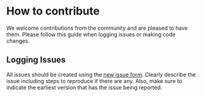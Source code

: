 # How to contribute
We welcome contributions from the community and are pleased to have them.  Please follow this guide when logging issues or making code changes.

## Logging Issues
All issues should be created using the [new issue form](https://github.com/dldkddkd/Stock-II-new/issues/new).  Clearly describe the issue including steps to reproduce if there are any.  Also, make sure to indicate the earliest version that has the issue being reported.
